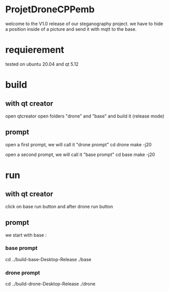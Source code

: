 # ProjetDroneCPPemb

welcome to the V1.0 release of our steganography project.
we have to hide a position inside of a picture and send it with mqtt to the base.

# requierement
tested on ubuntu 20.04 and qt 5.12

# build
## with qt creator
open qtcreator
open folders "drone" and "base" and build it (release mode)
## prompt
open a first prompt, we will call it "drone prompt" 
cd drone
make -j20

open a second prompt, we will call it "base prompt" 
cd base
make -j20



# run
## with qt creator
click on base run button and after drone run button
## prompt
we start with base : 
### base prompt
cd ../build-base-Desktop-Release
./base

### drone prompt
cd ../build-drone-Desktop-Release
./drone


